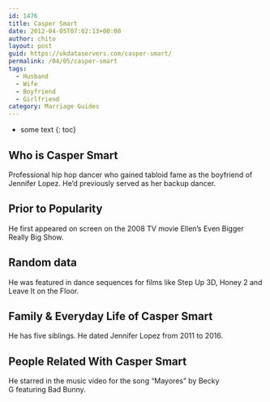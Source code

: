 ```yaml
---
id: 1476
title: Casper Smart
date: 2012-04-05T07:02:13+00:00
author: chito
layout: post
guid: https://ukdataservers.com/casper-smart/
permalink: /04/05/casper-smart
tags:
  - Husband
  - Wife
  - Boyfriend
  - Girlfriend
category: Marriage Guides
---
```


* some text
{: toc}


## Who is  Casper Smart
                  
                  
                  
Professional hip hop dancer who gained tabloid fame as the boyfriend of Jennifer Lopez. He&#8217;d previously served as her backup dancer.
                  
                
                
                
## Prior to Popularity 
                  
                  
                  
He first appeared on screen on the 2008 TV movie Ellen&#8217;s Even Bigger Really Big Show.
                  
                
                
                
## Random data 
                  
                  
                  
He was featured in dance sequences for films like Step Up 3D, Honey 2 and Leave It on the Floor.
                  
                
                
                
## Family & Everyday Life of Casper Smart
                  
                  
                  
He has five siblings. He dated Jennifer Lopez from 2011 to 2016.
                  
                
                
                
## People Related With  Casper Smart
                  
                  
                  
He starred in the music video for the song &#8220;Mayores&#8221; by Becky G featuring Bad Bunny. 
                  
                
              
            
          
          
          
    
    
  
